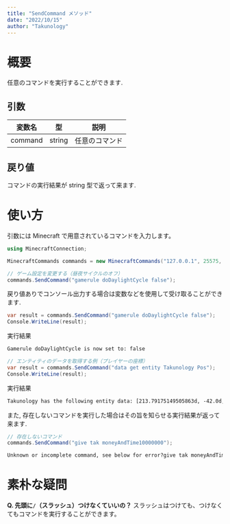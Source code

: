 ```yaml
---
title: "SendCommand メソッド"
date: "2022/10/15"
author: "Takunology"
---
```


# 概要

任意のコマンドを実行することができます. 

## 引数

|変数名|型|説明|
|---|---|---|
|command|string|任意のコマンド|

## 戻り値
コマンドの実行結果が string 型で返って来ます.

# 使い方
引数には Minecraft で用意されているコマンドを入力します。

```cs
using MinecraftConnection;

MinecraftCommands commands = new MinecraftCommands("127.0.0.1", 25575, "minecraft");

// ゲーム設定を変更する（昼夜サイクルのオフ）
commands.SendCommand("gamerule doDaylightCycle false");
```

戻り値ありでコンソール出力する場合は変数などを使用して受け取ることができます.

```cs
var result = commands.SendCommand("gamerule doDaylightCycle false");
Console.WriteLine(result);
```

実行結果

```txt
Gamerule doDaylightCycle is now set to: false
```

```cs
// エンティティのデータを取得する例（プレイヤーの座標）
var result = commands.SendCommand("data get entity Takunology Pos");
Console.WriteLine(result);
```

実行結果

```txt
Takunology has the following entity data: [213.79175149505863d, -42.0d, -184.95366446483624d]
```

また, 存在しないコマンドを実行した場合はその旨を知らせる実行結果が返って来ます.

```cs
// 存在しないコマンド
commands.SendCommand("​give tak moneyAndTime10000000");
```

```txt
Unknown or incomplete command, see below for error?give tak moneyAndTime10000000<--[HERE]
```

# 素朴な疑問

**Q. 先頭に`/`（スラッシュ）つけなくていいの？**
スラッシュはつけても、つけなくてもコマンドを実行することができます。